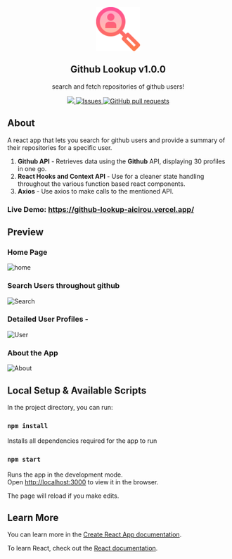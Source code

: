 <p align="center">
 <img width="100px" src="./public/title-icon.svg" align="center" alt="GitHub Lookup Icon" />
 <h2 align="center">Github Lookup v1.0.0</h2>
 <p align="center">search and fetch repositories of github users!</p>
</p>

<p align="center">
    <a href="https://github-lookup-aicirou.vercel.app/">
        <img src="https://img.shields.io/website?down_color=lightgrey&down_message=down&up_color=%231e90ff&up_message=live&url=https%3A%2F%2Fgithub-lookup-aicirou.vercel.app"/>
    </a>
    <a href="https://github.com/Aicirou/Github-Lookup/issues">
      <img alt="Issues" src="https://img.shields.io/github/issues/Aicirou/Github-Lookup?color=0088ff" />
    </a>
    <a href="https://github.com/Aicirou/Github-Lookup/pulls">
      <img alt="GitHub pull requests" src="https://img.shields.io/github/issues-pr/Aicirou/Github-Lookup?color=0088ff" />
    </a>
</p>

## About

A react app that lets you search for github users and provide a summary of their repositories for a specific user.
1. **Github API** - Retrieves data using the **Github** API, displaying 30 profiles in one go.
2. **React Hooks and Context API** - Use for a cleaner state handling throughout the various function based react components.
3. **Axios** - Use axios to make calls to the mentioned API.
### Live Demo: https://github-lookup-aicirou.vercel.app/
## Preview
### Home Page
![home](https://github.com/Aicirou/Github-Lookup/blob/master/README/homePage.png)
### Search Users throughout github
![Search](https://github.com/Aicirou/Github-Lookup/blob/master/README/searchUsers.png)
### Detailed User Profiles -
![User](https://github.com/Aicirou/Github-Lookup/blob/master/README/detailedProfile.png) 
### About the App
![About](https://github.com/Aicirou/Github-Lookup/blob/master/README/aboutApp.png)

## Local Setup & Available Scripts

In the project directory, you can run:
### `npm install`
Installs all dependencies required for the app to run

### `npm start`

Runs the app in the development mode.<br />
Open [http://localhost:3000](http://localhost:3000) to view it in the browser.

The page will reload if you make edits.<br />
## Learn More

You can learn more in the [Create React App documentation](https://facebook.github.io/create-react-app/docs/getting-started).

To learn React, check out the [React documentation](https://reactjs.org/).
